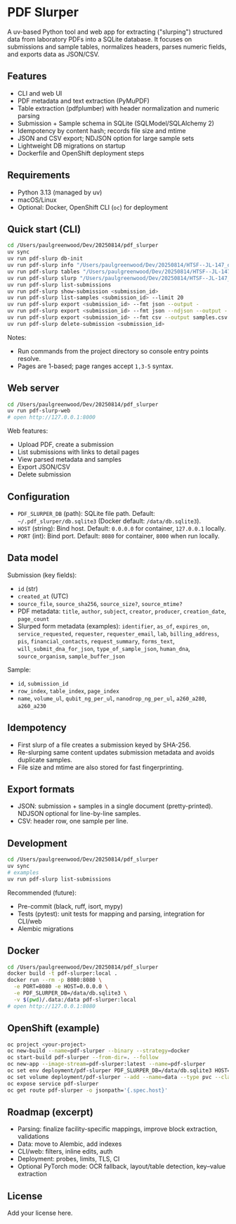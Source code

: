 # PDF Slurper

A uv-based Python tool and web app for extracting ("slurping") structured data from laboratory PDFs into a SQLite database. It focuses on submissions and sample tables, normalizes headers, parses numeric fields, and exports data as JSON/CSV.

## Features

- CLI and web UI
- PDF metadata and text extraction (PyMuPDF)
- Table extraction (pdfplumber) with header normalization and numeric parsing
- Submission + Sample schema in SQLite (SQLModel/SQLAlchemy 2)
- Idempotency by content hash; records file size and mtime
- JSON and CSV export; NDJSON option for large sample sets
- Lightweight DB migrations on startup
- Dockerfile and OpenShift deployment steps

## Requirements

- Python 3.13 (managed by uv)
- macOS/Linux
- Optional: Docker, OpenShift CLI (`oc`) for deployment

## Quick start (CLI)

```bash
cd /Users/paulgreenwood/Dev/20250814/pdf_slurper
uv sync
uv run pdf-slurp db-init
uv run pdf-slurp info "/Users/paulgreenwood/Dev/20250814/HTSF--JL-147_quote_160217072025.pdf"
uv run pdf-slurp tables "/Users/paulgreenwood/Dev/20250814/HTSF--JL-147_quote_160217072025.pdf" --pages "1-2" --output -
uv run pdf-slurp slurp "/Users/paulgreenwood/Dev/20250814/HTSF--JL-147_quote_160217072025.pdf"
uv run pdf-slurp list-submissions
uv run pdf-slurp show-submission <submission_id>
uv run pdf-slurp list-samples <submission_id> --limit 20
uv run pdf-slurp export <submission_id> --fmt json --output -
uv run pdf-slurp export <submission_id> --fmt json --ndjson --output -
uv run pdf-slurp export <submission_id> --fmt csv --output samples.csv
uv run pdf-slurp delete-submission <submission_id>
```

Notes:
- Run commands from the project directory so console entry points resolve.
- Pages are 1-based; page ranges accept `1,3-5` syntax.

## Web server

```bash
cd /Users/paulgreenwood/Dev/20250814/pdf_slurper
uv run pdf-slurp-web
# open http://127.0.0.1:8000
```

Web features:
- Upload PDF, create a submission
- List submissions with links to detail pages
- View parsed metadata and samples
- Export JSON/CSV
- Delete submission

## Configuration

- `PDF_SLURPER_DB` (path): SQLite file path. Default: `~/.pdf_slurper/db.sqlite3` (Docker default: `/data/db.sqlite3`).
- `HOST` (string): Bind host. Default: `0.0.0.0` for container, `127.0.0.1` locally.
- `PORT` (int): Bind port. Default: `8080` for container, `8000` when run locally.

## Data model

Submission (key fields):
- `id` (str)
- `created_at` (UTC)
- `source_file`, `source_sha256`, `source_size?`, `source_mtime?`
- PDF metadata: `title`, `author`, `subject`, `creator`, `producer`, `creation_date`, `page_count`
- Slurped form metadata (examples): `identifier`, `as_of`, `expires_on`, `service_requested`, `requester`, `requester_email`, `lab`, `billing_address`, `pis`, `financial_contacts`, `request_summary`, `forms_text`, `will_submit_dna_for_json`, `type_of_sample_json`, `human_dna`, `source_organism`, `sample_buffer_json`

Sample:
- `id`, `submission_id`
- `row_index`, `table_index`, `page_index`
- `name`, `volume_ul`, `qubit_ng_per_ul`, `nanodrop_ng_per_ul`, `a260_a280`, `a260_a230`

## Idempotency

- First slurp of a file creates a submission keyed by SHA-256.
- Re-slurping same content updates submission metadata and avoids duplicate samples.
- File size and mtime are also stored for fast fingerprinting.

## Export formats

- JSON: submission + samples in a single document (pretty-printed). NDJSON optional for line-by-line samples.
- CSV: header row, one sample per line.

## Development

```bash
cd /Users/paulgreenwood/Dev/20250814/pdf_slurper
uv sync
# examples
uv run pdf-slurp list-submissions
```

Recommended (future):
- Pre-commit (black, ruff, isort, mypy)
- Tests (pytest): unit tests for mapping and parsing, integration for CLI/web
- Alembic migrations

## Docker

```bash
cd /Users/paulgreenwood/Dev/20250814/pdf_slurper
docker build -t pdf-slurper:local .
docker run --rm -p 8080:8080 \
  -e PORT=8080 -e HOST=0.0.0.0 \
  -e PDF_SLURPER_DB=/data/db.sqlite3 \
  -v $(pwd)/.data:/data pdf-slurper:local
# open http://127.0.0.1:8080
```

## OpenShift (example)

```bash
oc project <your-project>
oc new-build --name=pdf-slurper --binary --strategy=docker
oc start-build pdf-slurper --from-dir=. --follow
oc new-app --image-stream=pdf-slurper:latest --name=pdf-slurper
oc set env deployment/pdf-slurper PDF_SLURPER_DB=/data/db.sqlite3 HOST=0.0.0.0 PORT=8080
oc set volume deployment/pdf-slurper --add --name=data --type pvc --claim-size=1Gi --mount-path=/data
oc expose service pdf-slurper
oc get route pdf-slurper -o jsonpath='{.spec.host}'
```

## Roadmap (excerpt)

- Parsing: finalize facility-specific mappings, improve block extraction, validations
- Data: move to Alembic, add indexes
- CLI/web: filters, inline edits, auth
- Deployment: probes, limits, TLS, CI
- Optional PyTorch mode: OCR fallback, layout/table detection, key–value extraction

## License

Add your license here.


